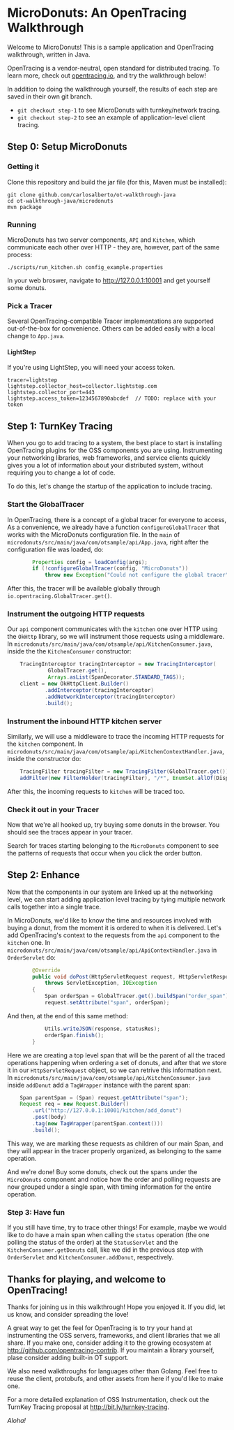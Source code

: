 # MicroDonuts: An OpenTracing Walkthrough

Welcome to MicroDonuts! This is a sample application and OpenTracing
walkthrough, written in Java.

OpenTracing is a vendor-neutral, open standard for distributed tracing. To
learn more, check out [opentracing.io](http://opentracing.io), and try the
walkthrough below!

In addition to doing the walkthrough yourself, the results of each step are
saved in their own git branch.
- `git checkout step-1` to see MicroDonuts with turnkey/network tracing.
- `git checkout step-2` to see an example of application-level client tracing.

## Step 0: Setup MicroDonuts
### Getting it
Clone this repository and build the jar file (for this, Maven must be
installed):

```
git clone github.com/carlosalberto/ot-walkthrough-java
cd ot-walkthrough-java/microdonuts
mvn package
```

### Running
MicroDonuts has two server components, `API` and `Kitchen`, which
communicate each other over HTTP - they are, however, part of
the same process:

```
./scripts/run_kitchen.sh config_example.properties
```

In your web broswer, navigate to http://127.0.0.1:10001 and get yourself
some donuts.

### Pick a Tracer

Several OpenTracing-compatible Tracer implementations are supported
out-of-the-box for convenience. Others can be added easily with a local change
to `App.java`.

#### LightStep
If you're using LightStep, you will need your access token.

```properties
tracer=lightstep
lightstep.collector_host=collector.lightstep.com
lightstep.collector_port=443
lightstep.access_token=1234567890abcdef  // TODO: replace with your token
```

## Step 1: TurnKey Tracing
When you go to add tracing to a system, the best place to start is installing
OpenTracing plugins for the OSS components you are using. Instrumenting your
networking libraries, web frameworks, and service clients quickly gives you a
lot of information about your distributed system, without requiring you to
change a lot of code.

To do this, let's change the startup of the application to include tracing.

### Start the GlobalTracer
In OpenTracing, there is a concept of a global tracer for everyone to access,
As a convenience, we already have a function `configureGlobalTracer` that
works with the MicroDonuts configuration file. In the `main` of 
`microdonuts/src/main/java/com/otsample/api/App.java`, right after the configuration
file was loaded, do:

```java
        Properties config = loadConfig(args);
        if (!configureGlobalTracer(config, "MicroDonuts"))
            throw new Exception("Could not configure the global tracer");
```

After this, the tracer will be available globally through
`io.opentracing.GlobalTracer.get()`.

### Instrument the outgoing HTTP requests

Our `api` component communicates with the `kitchen` one over HTTP using
the `OkHttp` library, so we will instrument those requests using a middleware.
In `microdonuts/src/main/java/com/otsample/api/KitchenConsumer.java`, inside the
the `KitchenConsumer` constructor:

```java
    TracingInterceptor tracingInterceptor = new TracingInterceptor(
             GlobalTracer.get(),
             Arrays.asList(SpanDecorator.STANDARD_TAGS));
    client = new OkHttpClient.Builder()
            .addInterceptor(tracingInterceptor)
            .addNetworkInterceptor(tracingInterceptor)
            .build();
```

### Instrument the inbound HTTP kitchen server

Similarly, we will use a middleware to trace the incoming HTTP
requests for the `kitchen` component. In
`microdonuts/src/main/java/com/otsample/api/KitchenContextHandler.java`,
inside the constructor do:

```java
    TracingFilter tracingFilter = new TracingFilter(GlobalTracer.get());
    addFilter(new FilterHolder(tracingFilter), "/*", EnumSet.allOf(DispatcherType.class));
```

After this, the incoming requests to `kitchen` will be traced too.

### Check it out in your Tracer

Now that we're all hooked up, try buying some donuts in the browser. You should
see the traces appear in your tracer.

Search for traces starting belonging to the `MicroDonuts` component to see the
patterns of requests that occur when you click the order button.

## Step 2: Enhance

Now that the components in our system are linked up at the networking level, we
can start adding application level tracing by tying multiple network calls
together into a single trace.

In MicroDonuts, we'd like to know the time and resources involved with buying a
donut, from the moment it is ordered to when it is delivered. Let's add
OpenTracing's context to the requests from the `api` component to the `kitchen`
one. In `microdonuts/src/main/java/com/otsample/api/ApiContextHandler.java` in
`OrderServlet` do:

```java
        @Override
        public void doPost(HttpServletRequest request, HttpServletResponse response)
            throws ServletException, IOException
        {
            Span orderSpan = GlobalTracer.get().buildSpan("order_span").start();
            request.setAttribute("span", orderSpan);
```

And then, at the end of this same method:

```java
            Utils.writeJSON(response, statusRes);
            orderSpan.finish();
        }
```

Here we are creating a top level span that will be the parent of all the traced
operations happening when ordering a set of donuts, and after that we store it
in our `HttpServletRequest` object, so we can retrive this information next. In
`microdonuts/src/main/java/com/otsample/api/KitchenConsumer.java` inside
`addDonut` add a `TagWrapper` instance with the parent span:

```java
    Span parentSpan = (Span) request.getAttribute("span");
    Request req = new Request.Builder()
        .url("http://127.0.0.1:10001/kitchen/add_donut")
        .post(body)
        .tag(new TagWrapper(parentSpan.context())) 
        .build();

```

This way, we are marking these requests as children of our main Span, and they
will appear in the tracer properly organized, as belonging to the same
operation.

And we're done! Buy some donuts, check out the spans under the `MicroDonuts`
component and notice how the order and polling requests are now grouped under a
single span, with timing information for the entire operation.

### Step 3: Have fun

If you still have time, try to trace other things! For example, maybe we would
like to do have a main span when calling the `status` operation (the one
polling the status of the order) at the `StatusServlet` and the
`KitchenConsumer.getDonuts` call, like we did in the previous step with
`OrderServlet` and `KitchenConsumer.addDonut`, respectively.

## Thanks for playing, and welcome to OpenTracing!

Thanks for joining us in this walkthrough! Hope you enjoyed it. If you did, let
us know, and consider spreading the love! 

A great way to get the feel for OpenTracing is to try your hand at
instrumenting the OSS servers, frameworks, and client libraries that we all
share. If you make one, consider adding it to the growing ecosystem at
http://github.com/opentracing-contrib. If you maintain a library yourself,
plase consider adding built-in OT support.

We also need walkthroughs for languages other than Golang. Feel free to reuse
the client, protobufs, and other assets from here if you'd like to make one.

For a more detailed explanation of OSS Instrumentation, check out the TurnKey
Tracing proposal at http://bit.ly/turnkey-tracing.

_Aloha!_
